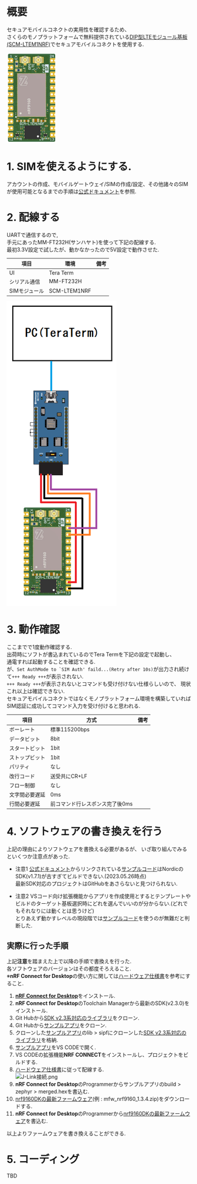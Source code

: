# 概要

セキュアモバイルコネクトの実用性を確認するため、  
さくらのモノプラットフォームで無料提供されている[DIP型LTEモジュール基板(SCM-LTEM1NRF)](https://iot.sakura.ad.jp/request_platform_devkit/)でセキュアモバイルコネクトを使用する.  

![配線](../Image/SCM-LTEM1NRF.png)  

# 1. SIMを使えるようにする.

アカウントの作成、モバイルゲートウェイ/SIMの作成/設定、その他諸々のSIMが使用可能となるまでの手順は[公式ドキュメント](https://manual.sakura.ad.jp/cloud/manual-mobile-connect.html)を参照.  

# 2. 配線する

UARTで通信するので,  
手元にあったMM-FT232H(サンハヤト)を使って下記の配線する.  
最初3.3V設定で試したが、動かなかったので5V設定で動作させた.  

|項目           |環境           |備考   |
|---            |---            |---    |
|UI             |Tera Term      |       |
|シリアル通信   |MM-FT232H      |       |
|SIMモジュール  |SCM-LTEM1NRF   |       |

![配線](../Image/配線.png)  

# 3. 動作確認

ここまでで1度動作確認する.  
出荷時にソフトが書込まれているのでTera Termを下記の設定で起動し、  
通電すれば起動することを確認できる.  
が、```Set AuthMode to `SIM Auth' faild...(Retry after 10s)```が出力され続けて```+++ Ready +++```が表示されない.  
```+++ Ready +++```が表示されないとコマンドも受け付けない仕様らしいので、
現状これ以上は確認できない.  
セキュアモバイルコネクトではなくモノプラットフォーム環境を構築していればSIM認証に成功してコマンド入力を受け付けると思われる.  

|項目           |方式                           |備考   |
|---            |---                            |---    |
|ボーレート     |標準115200bps                  |       |
|データビット   |8bit                           |       |
|スタートビット |1bit                           |       |
|ストップビット |1bit                           |       |
|パリティ       |なし                           |       |
|改行コード     |送受共にCR+LF                  |       |
|フロー制御     |なし                           |       |
|文字間必要遅延 |0ms                            |       |
|行間必要遅延   |前コマンド行レスポンス完了後0ms|       |

# 4. ソフトウェアの書き換えを行う

上記の理由によりソフトウェアを書換える必要があるが、
いざ取り組んでみるといくつか注意点があった.  

* 注意1 [公式ドキュメント](https://manual.sakura.ad.jp/cloud/iotpf/latest-pcb-files.html)からリンクされている[サンプルコード](https://github.com/sakura-internet/sipf-std-client_nrf9160)はNordicのSDK(v1.7.1)が古すぎてビルドできない.(2023.05.26時点)  
  最新SDK対応のプロジェクトはGitHubをあさらないと見つけられない.  

* 注意2 VSコード向け拡張機能からアプリを作成使用とするとテンプレートやビルドのターゲット基板選択時にどれを選んでいいのが分からない.(どれでもそれなりには動くとは思うけど)  
  とりあえず動かすレベルの現段階では[サンプルコード]([下記](https://github.com/sakura-internet/sipf-lib_sample_app_tx_nrf9160))を使うのが無難だと判断した.  

## 実際に行った手順

上記**注意**を踏まえた上で以降の手順で書換えを行った.  
各ソフトウェアのバージョンはその都度そろえること.  
※**nRF Connect for Desktop**の使い方に関しては[ハードウェア仕様書](https://manual.sakura.ad.jp/cloud/_downloads/%E3%83%8F%E3%83%BC%E3%83%89%E3%82%A6%E3%82%A7%E3%82%A2%E4%BB%95%E6%A7%98%E6%9B%B8_DIP%E5%9E%8BLTE%E3%83%A2%E3%82%B8%E3%83%A5%E3%83%BC%E3%83%AB%E5%9F%BA%E6%9D%BF_SCM-LTEM1NRF.pdf)を参考にすること.  

1. [**nRF Connect for Desktop**](https://www.nordicsemi.com/Software-and-tools/Development-Tools/nRF-Connect-for-desktop/Download)をインストール.  
2. **nRF Connect for Desktop**のToolchain Managerから最新のSDK(v2.3.0)をインストール.  
3. Git Hubから[SDK v2.3系対応のライブラリ](https://github.com/sakura-internet/sipf-lib_nrfconnect)をクローン.  
4. Git Hubから[サンプルアプリ](https://github.com/sakura-internet/sipf-lib_sample_app_tx_nrf9160)をクローン.  
5. クローンした[サンプルアプリ](https://github.com/sakura-internet/sipf-lib_sample_app_tx_nrf9160)のlib > sipfにクローンした[SDK v2.3系対応のライブラリ](https://github.com/sakura-internet/sipf-lib_nrfconnect)を格納.  
6. [サンプルアプリ](https://github.com/sakura-internet/sipf-lib_sample_app_tx_nrf9160)をVS CODEで開く.  
7. VS CODEの拡張機能**NRF CONNECT**をインストールし、プロジェクトをビルドする.  
8. [ハードウェア仕様書](https://manual.sakura.ad.jp/cloud/_downloads/%E3%83%8F%E3%83%BC%E3%83%89%E3%82%A6%E3%82%A7%E3%82%A2%E4%BB%95%E6%A7%98%E6%9B%B8_DIP%E5%9E%8BLTE%E3%83%A2%E3%82%B8%E3%83%A5%E3%83%BC%E3%83%AB%E5%9F%BA%E6%9D%BF_SCM-LTEM1NRF.pdf)に従って配線する.  
   ![J-Link接続.png](../Image/J-Link接続.png)  
9. **nRF Connect for Desktop**のProgrammerからサンプルアプリのbuild > zephyr > merged.hexを書込む.  
10. [nrf9160DKの最新ファームウェア](https://www.nordicsemi.com/Products/Development-hardware/nRF9160-DK/Download#infotabs)(例 : mfw_nrf9160_1.3.4.zip)をダウンロードする.  
11. **nRF Connect for Desktop**のProgrammerから[nrf9160DKの最新ファームウェア](https://www.nordicsemi.com/Products/Development-hardware/nRF9160-DK/Download#infotabs)を書込む.  

以上よりファームウェアを書き換えることができる.  

# 5. コーディング

TBD
